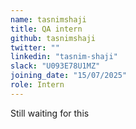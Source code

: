 ```yaml
---
name: tasnimshaji
title: QA intern
github: tasnimshaji
twitter: ""
linkedin: "tasnim-shaji"
slack: "U093E78U1MZ"
joining_date: "15/07/2025"
role: Intern
---
```


Still waiting for this
